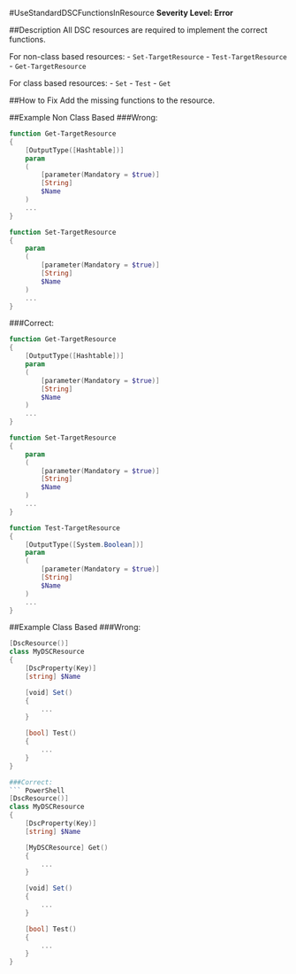 #UseStandardDSCFunctionsInResource
**Severity Level: Error**

##Description
All DSC resources are required to implement the correct functions.

For non-class based resources:
    - ```Set-TargetResource``` 
    - ```Test-TargetResource```
    - ```Get-TargetResource```

For class based resources:
    - ```Set```
    - ```Test```
    - ```Get```

##How to Fix
Add the missing functions to the resource.

##Example Non Class Based
###Wrong:
``` PowerShell
function Get-TargetResource
{
    [OutputType([Hashtable])]
    param
    (
        [parameter(Mandatory = $true)]
        [String]
        $Name
    )
    ...
}

function Set-TargetResource
{
    param
    (
        [parameter(Mandatory = $true)]
        [String]
        $Name
    )
    ...
}
```
###Correct:
``` PowerShell
function Get-TargetResource
{
    [OutputType([Hashtable])]
    param
    (
        [parameter(Mandatory = $true)]
        [String]
        $Name
    )
    ...
}

function Set-TargetResource
{
    param
    (
        [parameter(Mandatory = $true)]
        [String]
        $Name
    )
    ...
}

function Test-TargetResource
{
    [OutputType([System.Boolean])]
    param
    (
        [parameter(Mandatory = $true)]
        [String]
        $Name
    )
    ...
}
```

##Example Class Based
###Wrong:
``` PowerShell
[DscResource()]
class MyDSCResource
{
    [DscProperty(Key)]
    [string] $Name

    [void] Set() 
    {
        ...
    }

    [bool] Test() 
    {
        ...
    }
}

###Correct:
``` PowerShell
[DscResource()]
class MyDSCResource
{
    [DscProperty(Key)]
    [string] $Name

    [MyDSCResource] Get() 
    {
        ...
    }

    [void] Set() 
    {
        ...
    }

    [bool] Test() 
    {
        ...
    }
}
```






